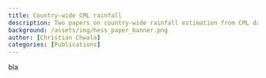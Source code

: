 ```yaml
---
title: Country-wide CML rainfall
description: Two papers on country-wide rainfall estimation from CML data in Germany
background: /assets/img/hess_paper_banner.png
author: [Christian Chwala]
categories: [Publications]
---
```


bla